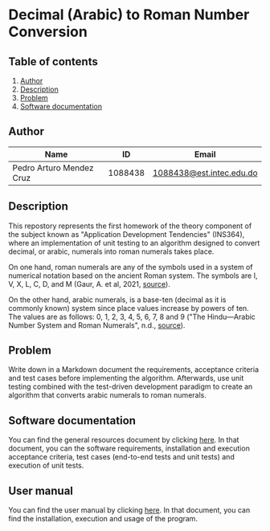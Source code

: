 # Decimal (Arabic) to Roman Number Conversion
## Table of contents
1. [Author](#author)
2. [Description](#description)
3. [Problem](#problem)
4. [Software documentation](#software-documentation)

## Author
| Name | ID | Email |
| ---- | ---- | ---- |
| Pedro Arturo Mendez Cruz | 1088438 | 1088438@est.intec.edu.do |

## Description
This repostory represents the first homework of the theory component of the subject known as "Application Development Tendencies" (INS364), where an implementation of unit testing to an algorithm designed to convert decimal, or arabic, numerals into roman numerals takes place.

On one hand, roman numerals are any of the symbols used in a system of numerical notation based on the ancient Roman system. The symbols are I, V, X, L, C, D, and M (Gaur, A. et al, 2021, [source](https://www.britannica.com/topic/Roman-numeral)). 

On the other hand, arabic numerals, is a base-ten (decimal as it is commonly known) system since place values increase by powers of ten. The values are as follows: 0, 1, 2, 3, 4, 5, 6, 7, 8 and 9 ("The Hindu—Arabic Number System and Roman Numerals", n.d., [source](https://courses.lumenlearning.com/waymakermath4libarts/chapter/the-hindu-arabic-number-system/)).

## Problem
Write down in a Markdown document the requirements, acceptance criteria and test cases before implementing the algorithm. Afterwards, use unit testing combined with the test-driven development paradigm to create an algorithm that converts arabic numerals to roman numerals.

## Software documentation
You can find the general resources document by clicking [here](docs/Documentation.md). In that document, you can the software requirements, installation and execution acceptance criteria, test cases (end-to-end tests and unit tests) and execution of unit tests.

## User manual
You can find the user manual by clicking [here](docs/Manual.md). In that document, you can find the installation, execution and usage of the program.